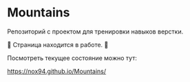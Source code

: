 # Mountains
Репозиторий с проектом для тренировки навыков верстки.

🍼 Страница находится в работе. 🍼

Посмотреть текущее состояние можно тут:

https://nox94.github.io/Mountains/
